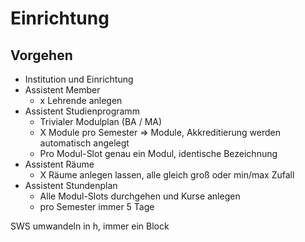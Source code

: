 # Einrichtung

## Vorgehen

- Institution und Einrichtung
- Assistent Member
  - x Lehrende anlegen
- Assistent Studienprogramm 
  - Trivialer Modulplan (BA / MA)
  - X Module pro Semester => Module, Akkreditierung werden automatisch angelegt
  - Pro Modul-Slot genau ein Modul, identische Bezeichnung
- Assistent Räume
  - X Räume anlegen lassen, alle gleich groß oder min/max Zufall
- Assistent Stundenplan
  - Alle Modul-Slots durchgehen und Kurse anlegen
  - pro Semester immer 5 Tage

SWS umwandeln in h, immer ein Block